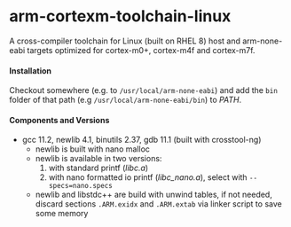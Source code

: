 # arm-cortexm-toolchain-linux
A cross-compiler toolchain for Linux (built on RHEL 8) host and arm-none-eabi targets optimized for cortex-m0+, cortex-m4f and cortex-m7f.

#### Installation
Checkout somewhere (e.g. to `/usr/local/arm-none-eabi`) and add the `bin` folder of that path (e.g `/usr/local/arm-none-eabi/bin`) to *PATH*.

#### Components and Versions
* gcc 11.2, newlib 4.1, binutils 2.37, gdb 11.1 (built with crosstool-ng)
  * newlib is built with nano malloc
  * newlib is available in two versions:
    1. with standard printf (*libc.a*)
    1. with nano formatted io printf (*libc_nano.a*), select with `--specs=nano.specs`
  * newlib and libstdc++ are build with unwind tables, if not needed, discard sections `.ARM.exidx` and `.ARM.extab` via linker script to save some memory
